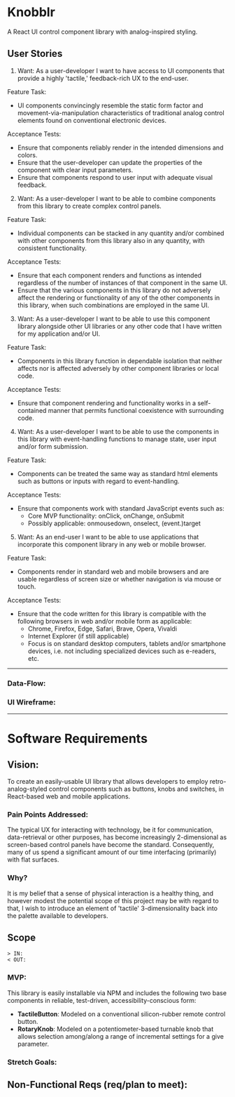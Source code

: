 # Knobblr

A React UI control component library with analog-inspired styling.

## User Stories

1. Want: As a user-developer I want to have access to UI components that provide a highly 'tactile,' feedback-rich UX to the end-user.

Feature Task:

- UI components convincingly resemble the static form factor and movement-via-manipulation characteristics of traditional analog control elements found on conventional electronic devices.

Acceptance Tests:

- Ensure that components reliably render in the intended dimensions and colors.
- Ensure that the user-developer can update the properties of the component with clear input parameters.
- Ensure that components respond to user input with adequate visual feedback.

2. Want: As a user-developer I want to be able to combine components from this library to create complex control panels.

Feature Task:

- Individual components can be stacked in any quantity and/or combined with other components from this library also in any quantity, with consistent functionality.

Acceptance Tests:

- Ensure that each component renders and functions as intended regardless of the number of instances of that component in the same UI.
- Ensure that the various components in this library do not adversely affect the rendering or functionality of any of the other components in this library, when such combinations are employed in the same UI.

3. Want: As a user-developer I want to be able to use this component library alongside other UI libraries or any other code that I have written for my application and/or UI.

Feature Task:

- Components in this library function in dependable isolation that neither affects nor is affected adversely by other component libraries or local code.

Acceptance Tests:

- Ensure that component rendering and functionality works in a self-contained manner that permits functional coexistence with surrounding code.

4. Want: As a user-developer I want to be able to use the components in this library with event-handling functions to manage state, user input and/or form submission.

Feature Task:

- Components can be treated the same way as standard html elements such as buttons or inputs with regard to event-handling.

Acceptance Tests:

- Ensure that components work with standard JavaScript events such as:
  - Core MVP functionality: onClick, onChange, onSubmit
  - Possibly applicable: onmousedown, onselect, (event.)target

5. Want: As an end-user I want to be able to use applications that incorporate this component library in any web or mobile browser.

Feature Task:

- Components render in standard web and mobile browsers and are usable regardless of screen size or whether navigation is via mouse or touch.

Acceptance Tests:

- Ensure that the code written for this library is compatible with the following browsers in web and/or mobile form as applicable:
  - Chrome, Firefox, Edge, Safari, Brave, Opera, Vivaldi
  - Internet Explorer (if still applicable)
  - Focus is on standard desktop computers, tablets and/or smartphone devices, i.e. not including specialized devices such as e-readers, etc.

---

### Data-Flow:

### UI Wireframe:

---

# Software Requirements

## Vision:

To create an easily-usable UI library that allows developers to employ retro-analog-styled control components such as buttons, knobs and switches, in React-based web and mobile applications.

### Pain Points Addressed:

The typical UX for interacting with technology, be it for communication, data-retrieval or other purposes, has become increasingly 2-dimensional as screen-based control panels have become the standard. Consequently, many of us spend a significant amount of our time interfacing (primarily) with flat surfaces.

### Why?

It is my belief that a sense of physical interaction is a healthy thing, and however modest the potential scope of this project may be with regard to that, I wish to introduce an element of 'tactile' 3-dimensionality back into the palette available to developers.

## Scope

`> IN:`  
`< OUT:`

### MVP:

This library is easily installable via NPM and includes the following two base components in reliable, test-driven, accessibility-conscious form:

- **TactileButton**: Modeled on a conventional silicon-rubber remote control button.
- **RotaryKnob**: Modeled on a potentiometer-based turnable knob that allows selection among/along a range of incremental settings for a give parameter.

### Stretch Goals:

## Non-Functional Reqs (req/plan to meet):

